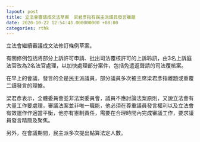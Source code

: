 ```yaml
---
layout: post
title: 立法會審議成文法草案　梁君彥指有民主派議員發言離題
date: 2020-10-22 12:54:43.000000000 +08:00
categories: rthk
---
```


立法會繼續審議成文法修訂條例草案。

有關修例包括將部分上訴許可申請、批出司法覆核許可的上訴聆訊，由3名上訴庭法官改為2名法官處理，以加快處理部分案件，包括免遣返聲請的司法覆核案。

在早上的會議，發言的全是民主派議員，部分議員多次被主席梁君彥指離題或重覆二讀發言的理據。

梁君彥表示，全體委員會並非法案委員會，議員不應討論法案原則，又說立法會有大量工作要處理，審議法案並非唯一職能，他必須在尊重議員發言權利以及立法會有效運作作適當平衡，他亦有憲制責任，需要在合理時間內完成審議工作，要求議員發言精簡及聚焦。

另外，在會議期間，民主派多次提出點算法定人數。
